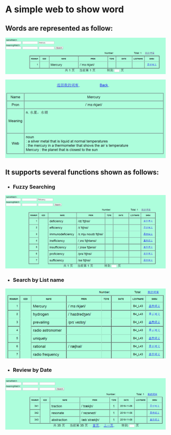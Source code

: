 # A simple web to show word

## Words are represented as follow: 

![](/imgs/word.png)


![](/imgs/explain.png)



## It supports several functions shown as follows:

- ### Fuzzy Searching

![](/imgs/search.png)



- ### Search by List name

![](/imgs/list.png)



- ### Review by Date

![](/imgs/review.png)









